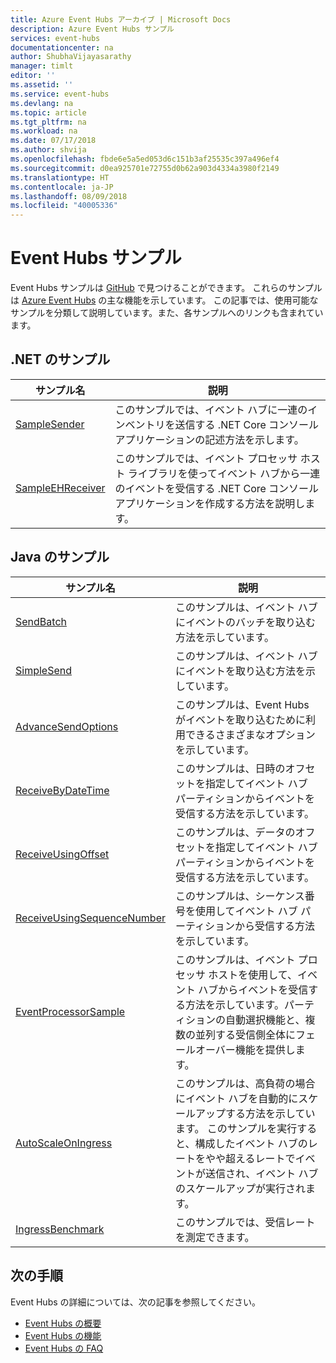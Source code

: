 ```yaml
---
title: Azure Event Hubs アーカイブ | Microsoft Docs
description: Azure Event Hubs サンプル
services: event-hubs
documentationcenter: na
author: ShubhaVijayasarathy
manager: timlt
editor: ''
ms.assetid: ''
ms.service: event-hubs
ms.devlang: na
ms.topic: article
ms.tgt_pltfrm: na
ms.workload: na
ms.date: 07/17/2018
ms.author: shvija
ms.openlocfilehash: fbde6e5a5ed053d6c151b3af25535c397a496ef4
ms.sourcegitcommit: d0ea925701e72755d0b62a903d4334a3980f2149
ms.translationtype: HT
ms.contentlocale: ja-JP
ms.lasthandoff: 08/09/2018
ms.locfileid: "40005336"
---
```

# <a name="event-hubs-samples"></a>Event Hubs サンプル 
Event Hubs サンプルは [GitHub](https://github.com/Azure/azure-event-hubs/tree/master/samples) で見つけることができます。 これらのサンプルは [Azure Event Hubs](/azure/event-hubs/) の主な機能を示しています。 この記事では、使用可能なサンプルを分類して説明しています。また、各サンプルへのリンクも含まれています。

## <a name="net-samples"></a>.NET のサンプル

| サンプル名 | 説明 | 
| ----------- | ----------- | 
| [SampleSender](https://github.com/Azure/azure-event-hubs/tree/master/samples/DotNet/Microsoft.Azure.EventHubs/SampleSender) | このサンプルでは、イベント ハブに一連のインベントリを送信する .NET Core コンソール アプリケーションの記述方法を示します。 |
| [SampleEHReceiver](https://github.com/Azure/azure-event-hubs/tree/master/samples/DotNet/Microsoft.Azure.EventHubs/SampleEphReceiver) | このサンプルでは、イベント プロセッサ ホスト ライブラリを使ってイベント ハブから一連のイベントを受信する .NET Core コンソール アプリケーションを作成する方法を説明します。  | 

## <a name="java-samples"></a>Java のサンプル

| サンプル名 | 説明 | 
| ----------- | ----------- | 
| [SendBatch](https://github.com/Azure/azure-event-hubs/tree/master/samples/Java/Basic/SendBatch)  | このサンプルは、イベント ハブにイベントのバッチを取り込む方法を示しています。 | 
| [SimpleSend](https://github.com/Azure/azure-event-hubs/tree/master/samples/Java/Basic/SimpleSend) | このサンプルは、イベント ハブにイベントを取り込む方法を示しています。 |
| [AdvanceSendOptions](https://github.com/Azure/azure-event-hubs/blob/master/samples/Java/Basic/AdvancedSendOptions) | このサンプルは、Event Hubs がイベントを取り込むために利用できるさまざまなオプションを示しています。 |
| [ReceiveByDateTime](https://github.com/Azure/azure-event-hubs/blob/master/samples/Java/Basic/ReceiveByDateTime) | このサンプルは、日時のオフセットを指定してイベント ハブ パーティションからイベントを受信する方法を示しています。 |
| [ReceiveUsingOffset](https://github.com/Azure/azure-event-hubs/blob/master/samples/Java/Basic/ReceiveUsingOffset) | このサンプルは、データのオフセットを指定してイベント ハブ パーティションからイベントを受信する方法を示しています。 |  
| [ReceiveUsingSequenceNumber](https://github.com/Azure/azure-event-hubs/blob/master/samples/Java/Basic/ReceiveUsingSequenceNumber) | このサンプルは、シーケンス番号を使用してイベント ハブ パーティションから受信する方法を示しています。 |   
| [EventProcessorSample](https://github.com/Azure/azure-event-hubs/blob/master/samples/Java/Basic/EventProcessorSample) |このサンプルは、イベント プロセッサ ホストを使用して、イベント ハブからイベントを受信する方法を示しています。パーティションの自動選択機能と、複数の並列する受信側全体にフェールオーバー機能を提供します。 | 
| [AutoScaleOnIngress](https://github.com/Azure/azure-event-hubs/blob/master/samples/Java/Benchmarks/AutoScaleOnIngress) | このサンプルは、高負荷の場合にイベント ハブを自動的にスケールアップする方法を示しています。 このサンプルを実行すると、構成したイベント ハブのレートをやや超えるレートでイベントが送信され、イベント ハブのスケールアップが実行されます。 | 
| [IngressBenchmark](https://github.com/Azure/azure-event-hubs/blob/master/samples/Java/Benchmarks/IngressBenchmark) | このサンプルでは、受信レートを測定できます。 | 

## <a name="next-steps"></a>次の手順
Event Hubs の詳細については、次の記事を参照してください。

- [Event Hubs の概要](event-hubs-what-is-event-hubs.md)
- [Event Hubs の機能](event-hubs-features.md)
- [Event Hubs の FAQ](event-hubs-faq.md)